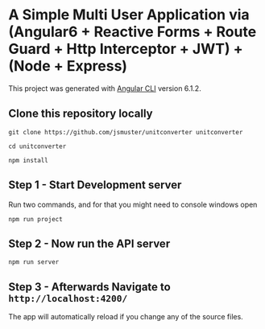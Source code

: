 # A Simple Multi User Application via (Angular6  + Reactive Forms + Route Guard + Http Interceptor + JWT) + (Node + Express)

This project was generated with [Angular CLI](https://github.com/angular/angular-cli) version 6.1.2.

## Clone this repository locally
`git clone https://github.com/jsmuster/unitconverter unitconverter`

`cd unitconverter`

`npm install`

## Step 1 - Start Development server

Run two commands, and for that you might need to console windows open

`npm run project`

## Step 2 - Now run the API server

`npm run server`


## Step 3 - Afterwards Navigate to `http://localhost:4200/`

The app will automatically reload if you change any of the source files.
